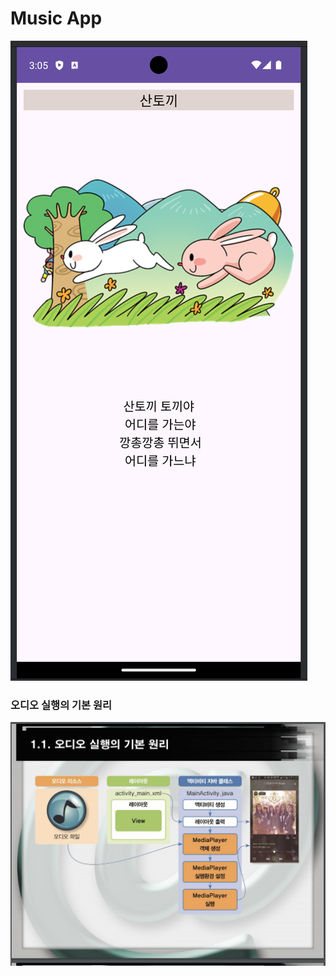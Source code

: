 # Music App

![](/AudioApp/assets/appview.png)

### 오디오 실행의 기본 원리

![](/AudioApp/assets/audio-process.png)
